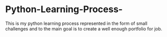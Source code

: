 # Python-Learning-Process-
This is my python learning process represented in the form of small challenges and to the main goal is to create a well enough portfolio for job. 
